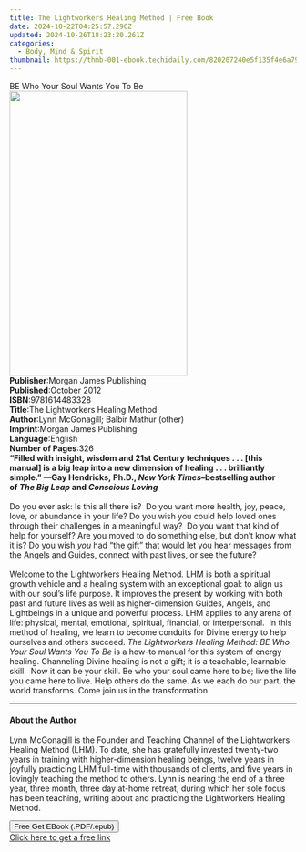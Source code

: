 ```yaml
---
title: The Lightworkers Healing Method | Free Book
date: 2024-10-22T04:25:57.296Z
updated: 2024-10-26T18:23:20.261Z
categories:
  - Body, Mind & Spirit
thumbnail: https://thmb-001-ebook.techidaily.com/820207240e5f135f4e6a79a57a4790ec89a8a5334e3a6c1ae11af0418782dfdd.jpg
---
```

<main id="book-container">
  <div class="flex flex-col">
    <div class="book-brief flex-1 py-6 px-4 sm:p-6 md:py-10 md:px-8">
      <!-- brief-->
      <div class="book-brief-main">BE Who Your Soul Wants You To Be</div>
    </div>
    <div
      class="book-meta-info flex-1 grid gap-4 col-start-1 col-end-3 row-start-1 sm:mb-6 sm:grid-cols-4 lg:gap-6 lg:col-start-2 lg:row-end-6 lg:row-span-6 lg:mb-0"
    >
      <div
        class="book-meta-info-left place-content-center mt-4 p-4 text-sm leading-6 col-start-2 col-span-2 dark:text-slate-400"
      >
        <img
          class="w-full h-500 object-cover rounded-lg sm:h-255 sm:col-span-2 lg:col-span-full"
          src="https://img-001-ebook.techidaily.com/444c6f1def8b5b1f5c06d3967f25ebf860bb6c0d442110c812e1dba73d57d036.jpg"
          alt=""
          width="312"
          height="500"
        />
      </div>
      <div
        class="book-meta-info-right mt-2 col-start-1 row-start-2 col-span-3 self-center"
      >
        <!-- meta data  -->
        <div class="flex flex-col px-4 md:px-8">
          <div class="flex-1">
            <strong>Publisher</strong>:<span class="px-2"
              >Morgan James Publishing</span
            >
          </div>
          <div class="flex-1">
            <strong>Published</strong>:<span class="px-2">October 2012</span>
          </div>
          <div class="flex-1">
            <strong>ISBN</strong>:<span class="px-2">9781614483328</span>
          </div>
          <div class="flex-1">
            <strong>Title</strong>:<span class="px-2"
              >The Lightworkers Healing Method</span
            >
          </div>
          <div class="flex-1">
            <strong>Author</strong>:<span class="px-2"
              >Lynn McGonagill; Balbir Mathur (other)</span
            >
          </div>
          <div class="flex-1">
            <strong>Imprint</strong>:<span class="px-2"
              >Morgan James Publishing</span
            >
          </div>
          <div class="flex-1">
            <strong>Language</strong>:<span class="px-2">English</span>
          </div>
          <div class="flex-1">
            <strong>Number of Pages</strong>:<span class="px-2">326</span>
          </div>
        </div>
      </div>
    </div>
    <div class="book-description flex-1 py-6 px-4 sm:p-6 md:py-10 md:px-8">
      <div class="book-description-main">
        <div accordion-content="" id="description">
          <b
            >“Filled with insight, wisdom and 21st&nbsp;Century techniques . . .
            [this manual]&nbsp;is a big leap into a new dimension of healing . .
            . brilliantly simple.” —Gay Hendricks,&nbsp;Ph.D.,
            <i>New York Times–</i>bestselling author of&nbsp;<i>The Big Leap</i
            >&nbsp;and&nbsp;<i>Conscious Loving</i></b
          ><br />
          &nbsp;<br />
          Do you ever ask: Is this all there is? &nbsp;Do you want more health,
          joy, peace, love, or abundance in your life? Do you wish you could
          help loved ones through their challenges in a meaningful way?&nbsp; Do
          you want that kind of help for yourself? Are you moved to do something
          else, but don’t know what it is? Do you wish <i>you</i> had “the gift”
          that would let you hear messages from the Angels and Guides, connect
          with past lives, or see the future? &nbsp;<br />
          &nbsp;<br />
          Welcome to the Lightworkers Healing Method<i>.</i> LHM is both a
          spiritual growth vehicle and a healing system with an exceptional
          goal: to align us with our soul’s life purpose. It improves the
          present by working with both past and future lives as well as
          higher-dimension Guides, Angels, and Lightbeings in a unique and
          powerful process. LHM applies to any arena of life: physical, mental,
          emotional, spiritual, financial, or interpersonal.&nbsp; In this
          method of healing, we learn to become conduits for Divine energy to
          help ourselves and others succeed.&nbsp;<i
            >The Lightworkers Healing Method: BE Who Your Soul Wants You To
            Be</i
          >
          is a how-to manual for this system of energy healing. Channeling
          Divine healing is not a gift; it is a teachable, learnable
          skill.&nbsp; Now it can be your skill.&nbsp;Be who your soul came here
          to be; live the life you came here to live. Help others do the same.
          As we each do our part, the world transforms.&nbsp;Come join us in the
          transformation.
        </div>
        <div class="accordion-fader"></div>
      </div>
    </div>
    <div class="book-excerpts flex-1 py-6 px-4 sm:p-6 md:py-10 md:px-8">
      <!-- excerpts-->
      <div class="book-excerpts-main">
        <hr />
        <h4 class="placeholder placeholder-heading">
          <span>About the Author</span>
        </h4>
        <p>
          Lynn McGonagill is the Founder and Teaching Channel of the
          Lightworkers Healing Method (LHM). To date, she has gratefully
          invested twenty-two years in training with higher-dimension healing
          beings, twelve years in joyfully practicing LHM full-time with
          thousands of clients, and five years in lovingly teaching the method
          to others.&nbsp;Lynn is nearing the end of a three year, three month,
          three day at-home retreat, during which her sole focus has been
          teaching, writing about and practicing the Lightworkers Healing
          Method.
        </p>
      </div>
    </div>
    <div
      class="book-about-author flex-1 py-6 px-4 sm:p-6 md:py-10 md:px-8"
    ></div>
    <div class="book-free-get flex-1 py-6 px-4 sm:p-6 md:py-10 md:px-8">
      <button
        id="btn-free-get"
        class="bg-blue-500 hover:bg-blue-700 text-white font-bold py-2 px-4 rounded"
      >
        Free Get EBook (.PDF/.epub)
      </button>
      <div id="countdown-display" class="px-2 text-lg mt-2"></div>
      <a
        id="free-link"
        class="hidden bg-blue-500 hover:bg-blue-700 text-white font-bold py-2 px-4 rounded"
        href="https://www.ebooks.com/en-us/book/210192621/the-lightworkers-healing-method/lynn-mcgonagill/"
        target="_blank"
        >Click here to get a free link</a
      >
    </div>
    <script>
      let countdownTime = 0;
      let countdownInterval = null;
      document
        .getElementById('btn-free-get')
        .addEventListener('click', startCountdown);
      function startCountdown() {
        countdownTime = new Date().getTime() + 60000 * 3;
        countdownInterval = setInterval(updateCountdown, 1000);
        document.getElementById('btn-free-get').disabled = true;
        document
          .getElementById('btn-free-get')
          .classList.add('bg-gray-500', 'cursor-not-allowed');
      }
      function updateCountdown() {
        let currentTime = new Date().getTime();
        let timeLeft = countdownTime - currentTime;
        let secondsLeft = Math.floor(timeLeft / 1000);
        document.getElementById('countdown-display').innerHTML =
          `Remaining time: ${secondsLeft} seconds.`;
        if (secondsLeft <= 0) {
          clearInterval(countdownInterval);
          document.getElementById('btn-free-get').classList.add('hidden');
          document.getElementById('free-link').classList.remove('hidden');
          document.getElementById('countdown-display').innerHTML = '';
        }
      }
    </script>
  </div>
</main>

<ins class="adsbygoogle"
      style="display:block"
      data-ad-client="ca-pub-7571918770474297"
      data-ad-slot="8358498916"
      data-ad-format="auto"
      data-full-width-responsive="true"></ins>
    